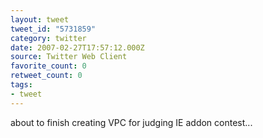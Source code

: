 ```yaml
---
layout: tweet
tweet_id: "5731859"
category: twitter
date: 2007-02-27T17:57:12.000Z
source: Twitter Web Client
favorite_count: 0
retweet_count: 0
tags:
- tweet
---
```


about to finish creating VPC for judging IE addon contest...

